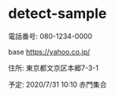 # detect-sample

電話番号: 080-1234-0000

base https://yahoo.co.jp/

住所: 東京都文京区本郷7-3-1

予定: 2020/7/31 10:10 赤門集合


